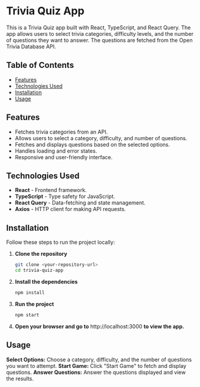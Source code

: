 # Trivia Quiz App

This is a Trivia Quiz app built with React, TypeScript, and React Query. The app allows users to select trivia categories, difficulty levels, and the number of questions they want to answer. The questions are fetched from the Open Trivia Database API.

## Table of Contents
- [Features](#features)
- [Technologies Used](#technologies-used)
- [Installation](#installation)
- [Usage](#usage)


## Features

- Fetches trivia categories from an API.
- Allows users to select a category, difficulty, and number of questions.
- Fetches and displays questions based on the selected options.
- Handles loading and error states.
- Responsive and user-friendly interface.

## Technologies Used

- **React** - Frontend framework.
- **TypeScript** - Type safety for JavaScript.
- **React Query** - Data-fetching and state management.
- **Axios** - HTTP client for making API requests.

## Installation

Follow these steps to run the project locally:

1. **Clone the repository**
   ```bash
   git clone <your-repository-url>
   cd trivia-quiz-app

2. **Install the dependencies**
   ```bash
   npm install

3. **Run the project**
   ```bash
   npm start

4. **Open your browser and go to** http://localhost:3000 **to view the app.**

## Usage

**Select Options:** Choose a category, difficulty, and the number of questions you want to attempt.
**Start Game:** Click "Start Game" to fetch and display questions.
**Answer Questions:** Answer the questions displayed and view the results.
